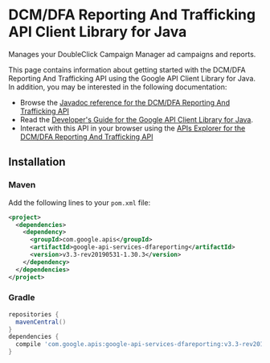 # DCM/DFA Reporting And Trafficking API Client Library for Java

Manages your DoubleClick Campaign Manager ad campaigns and reports.

This page contains information about getting started with the DCM/DFA Reporting And Trafficking API
using the Google API Client Library for Java. In addition, you may be interested
in the following documentation:

* Browse the [Javadoc reference for the DCM/DFA Reporting And Trafficking API][javadoc]
* Read the [Developer's Guide for the Google API Client Library for Java][google-api-client].
* Interact with this API in your browser using the [APIs Explorer for the DCM/DFA Reporting And Trafficking API][api-explorer]

## Installation

### Maven

Add the following lines to your `pom.xml` file:

```xml
<project>
  <dependencies>
    <dependency>
      <groupId>com.google.apis</groupId>
      <artifactId>google-api-services-dfareporting</artifactId>
      <version>v3.3-rev20190531-1.30.3</version>
    </dependency>
  </dependencies>
</project>
```

### Gradle

```gradle
repositories {
  mavenCentral()
}
dependencies {
  compile 'com.google.apis:google-api-services-dfareporting:v3.3-rev20190531-1.30.3'
}
```

[javadoc]: https://googleapis.dev/java/google-api-services-dfareporting/latest/index.html
[google-api-client]: https://github.com/googleapis/google-api-java-client/
[api-explorer]: https://developers.google.com/apis-explorer/#p/abusiveexperiencereport/v1/
